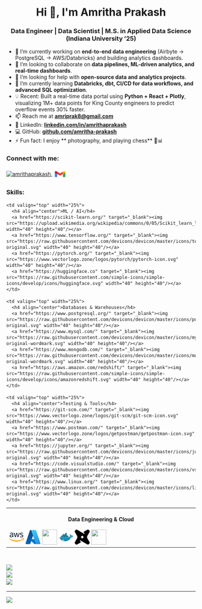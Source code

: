 <link href="https://cdn.jsdelivr.net/npm/bootstrap@5.3.3/dist/css/bootstrap.min.css" rel="stylesheet" integrity="sha384-QWTKZyjpPEjISv5WaRU9OFeRpok6YctnYmDr5pNlyT2bRjXh0JMhjY6hW+ALEwIH" crossorigin="anonymous">

<h1 align="center">Hi 👋, I'm Amritha Prakash</h1>
<h3 align="center">Data Engineer | Data Scientist | M.S. in Applied Data Science (Indiana University ’25)</h3>

- 🔭 I’m currently working on **end-to-end data engineering** (Airbyte → PostgreSQL → AWS/Databricks) and building analytics dashboards.
- 👯 I’m looking to collaborate on **data pipelines, ML-driven analytics, and real-time dashboards**.
- 🤝 I’m looking for help with **open-source data and analytics projects**.
- 🌱 I’m currently learning **Databricks, dbt, CI/CD for data workflows, and advanced SQL optimization**.
- 💡 Recent: Built a real-time data portal using **Python + React + Plotly**, visualizing 1M+ data points for King County engineers to predict overflow events 30% faster.
- 📫 Reach me at **<a href="mailto:amriprak8@gmail.com">amriprak8@gmail.com</a>**
- 🔗 LinkedIn: **<a href="https://www.linkedin.com/in/amrithaprakash" target="_blank">linkedin.com/in/amrithaprakash</a>**
- 💻 GitHub: **<a href="https://github.com/amritha-prakash" target="_blank">github.com/amritha-prakash</a>**
- ⚡ Fun fact: I enjoy ** photography, and playing chess** 🎥📊

<h3 align="left">Connect with me:</h3>
<p align="left">
  <a href="https://www.linkedin.com/in/amrithaprakash" target="blank">
    <img align="center" src="https://raw.githubusercontent.com/rahuldkjain/github-profile-readme-generator/master/src/images/icons/Social/linked-in-alt.svg" alt="amrithaprakash" height="30" width="40" />
  </a>
  <a href="mailto:amriprak8@gmail.com" target="blank">
    <img align="center" src="https://raw.githubusercontent.com/edent/SuperTinyIcons/master/images/svg/gmail.svg" alt="email" height="30" width="40" />
  </a>
</p>

<h3>Skills:</h3>

<table>
  <tr>
    <td valign="top" width="25%">
      <h4 align="center">Data Engineering & Cloud</h4>
      <a href="https://aws.amazon.com" target="_blank"><img src="https://raw.githubusercontent.com/devicons/devicon/master/icons/amazonwebservices/amazonwebservices-original.svg" width="40" height="40"/></a>
      <a href="https://azure.microsoft.com" target="_blank"><img src="https://raw.githubusercontent.com/devicons/devicon/master/icons/azure/azure-original.svg" width="40" height="40"/></a>
      <a href="https://www.databricks.com/" target="_blank"><img src="https://raw.githubusercontent.com/simple-icons/simple-icons/develop/icons/databricks.svg" width="40" height="40"/></a>
      <a href="https://www.docker.com" target="_blank"><img src="https://raw.githubusercontent.com/devicons/devicon/master/icons/docker/docker-original.svg" width="40" height="40"/></a>
      <a href="https://www.getdbt.com/" target="_blank"><img src="https://raw.githubusercontent.com/simple-icons/simple-icons/develop/icons/dbt.svg" width="40" height="40"/></a>
      <a href="https://airbyte.com" target="_blank"><img src="https://avatars.githubusercontent.com/u/65667652?s=200&v=4" width="40" height="40"/></a>
    </td>

    <td valign="top" width="25%">
      <h4 align="center">ML / AI</h4>
      <a href="https://scikit-learn.org/" target="_blank"><img src="https://upload.wikimedia.org/wikipedia/commons/0/05/Scikit_learn_logo_small.svg" width="40" height="40"/></a>
      <a href="https://www.tensorflow.org/" target="_blank"><img src="https://raw.githubusercontent.com/devicons/devicon/master/icons/tensorflow/tensorflow-original.svg" width="40" height="40"/></a>
      <a href="https://pytorch.org/" target="_blank"><img src="https://www.vectorlogo.zone/logos/pytorch/pytorch-icon.svg" width="40" height="40"/></a>
      <a href="https://huggingface.co" target="_blank"><img src="https://raw.githubusercontent.com/simple-icons/simple-icons/develop/icons/huggingface.svg" width="40" height="40"/></a>
    </td>

    <td valign="top" width="25%">
      <h4 align="center">Databases & Warehouses</h4>
      <a href="https://www.postgresql.org/" target="_blank"><img src="https://raw.githubusercontent.com/devicons/devicon/master/icons/postgresql/postgresql-original.svg" width="40" height="40"/></a>
      <a href="https://www.mysql.com/" target="_blank"><img src="https://raw.githubusercontent.com/devicons/devicon/master/icons/mysql/mysql-original-wordmark.svg" width="40" height="40"/></a>
      <a href="https://www.mongodb.com/" target="_blank"><img src="https://raw.githubusercontent.com/devicons/devicon/master/icons/mongodb/mongodb-original-wordmark.svg" width="40" height="40"/></a>
      <a href="https://aws.amazon.com/redshift/" target="_blank"><img src="https://raw.githubusercontent.com/simple-icons/simple-icons/develop/icons/amazonredshift.svg" width="40" height="40"/></a>
    </td>

    <td valign="top" width="25%">
      <h4 align="center">Testing & Tools</h4>
      <a href="https://git-scm.com/" target="_blank"><img src="https://www.vectorlogo.zone/logos/git-scm/git-scm-icon.svg" width="40" height="40"/></a>
      <a href="https://www.postman.com/" target="_blank"><img src="https://www.vectorlogo.zone/logos/getpostman/getpostman-icon.svg" width="40" height="40"/></a>
      <a href="https://jupyter.org/" target="_blank"><img src="https://raw.githubusercontent.com/devicons/devicon/master/icons/jupyter/jupyter-original.svg" width="40" height="40"/></a>
      <a href="https://code.visualstudio.com/" target="_blank"><img src="https://raw.githubusercontent.com/devicons/devicon/master/icons/vscode/vscode-original.svg" width="40" height="40"/></a>
      <a href="https://www.linux.org/" target="_blank"><img src="https://raw.githubusercontent.com/devicons/devicon/master/icons/linux/linux-original.svg" width="40" height="40"/></a>
    </td>
  </tr>
</table>


<br/>
<p>
  <img src="https://github-readme-stats.vercel.app/api?username=amritha-prakash&theme=dark&hide_border=false&include_all_commits=false&count_private=false" />
  <br/>
  <img src="https://github-readme-streak-stats.herokuapp.com/?user=amritha-prakash&theme=dark&hide_border=false" />
  <br/>
  <img src="https://github-readme-stats.vercel.app/api/top-langs/?username=amritha-prakash&theme=dark&hide_border=false&include_all_commits=false&count_private=false&layout=compact" />
</p>

---
<a href="https://visitcount.itsvg.in">
  <img src="https://visitcount.itsvg.in/api?id=amritha-prakash&icon=0&color=0" />
</a>
